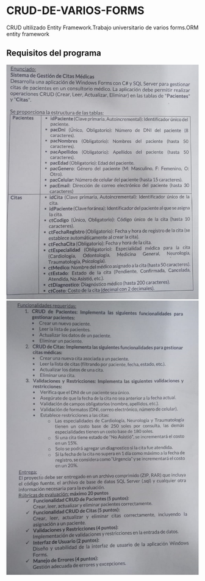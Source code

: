 

# CRUD-DE-VARIOS-FORMS
CRUD ultilizado Entity Framework.Trabajo universitario de varios forms.ORM entity framework



## Requisitos del programa
![App Screenshot](https://raw.githubusercontent.com/GMars7502/CRUD-DE-VARIOS-FORMS/master/resources/primerahoja.jpg)
![App Screenshot](https://raw.githubusercontent.com/GMars7502/CRUD-DE-VARIOS-FORMS/master/resources/segundahoja.jpg)
